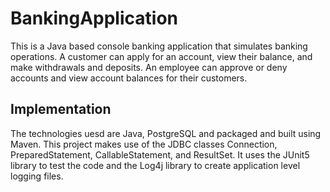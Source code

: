 # BankingApplication
This is a Java based console banking application that simulates banking operations.	A customer can apply for an account, view their balance, and make withdrawals and deposits. An employee can approve or deny accounts and view account balances for their customers. 

## Implementation
The technologies uesd are Java, PostgreSQL and packaged and built using Maven.	This project makes use of the JDBC classes Connection, PreparedStatement, CallableStatement, and ResultSet. It uses the JUnit5 library to test the code and the Log4j library to create application level logging files.
